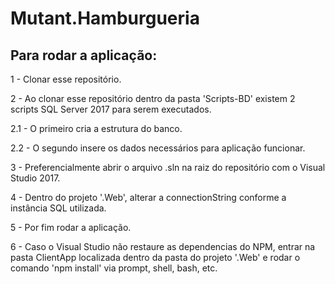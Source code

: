 # Mutant.Hamburgueria

## Para rodar a aplicação:

1 - Clonar esse repositório.

2 - Ao clonar esse repositório dentro da pasta 'Scripts-BD' existem 2 scripts SQL Server 2017 para serem executados.

  2.1 - O primeiro cria a estrutura do banco.
  
  2.2 - O segundo insere os dados necessários para aplicação funcionar.
  
3 - Preferencialmente abrir o arquivo .sln na raiz do repositório com o Visual Studio 2017.

4 - Dentro do projeto '.Web', alterar a connectionString conforme a instância SQL utilizada.

5 - Por fim rodar a aplicação.

6 - Caso o Visual Studio não restaure as dependencias do NPM, entrar na pasta ClientApp localizada dentro da pasta do projeto '.Web' e rodar o comando 'npm install' via prompt, shell, bash, etc.

